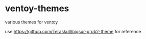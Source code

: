# ventoy-themes
various themes for ventoy


use https://github.com/Teraskull/bigsur-grub2-theme for reference
